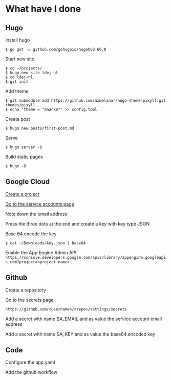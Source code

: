 # What have I done

## Hugo
Install hugo
```shell script
$ go get -u github.com/gohugoio/hugo@v0.66.0
```
Start new site
```shell script
$ cd ~/projects/
$ hugo new site ldej-nl
$ cd ldej-nl
$ git init
```
Add theme
```shell script
$ git submodule add https://github.com/azmelanar/hugo-theme-pixyll.git themes/pixyll
$ echo 'theme = "ananke"' >> config.toml
```
Create post
```shell script
$ hugo new posts/first-post.md
```
Serve
```shell script
$ hugo server -D
```
Build static pages
```shell script
$ hugo -D
```

## Google Cloud

[Create a project](https://console.cloud.google.com/projectcreate)

[Go to the service accounts page](https://console.cloud.google.com/iam-admin/serviceaccounts)

Note down the email address

Press the three dots at the end and create a key with key type JSON

Base 64 encode the key
```shell script
$ cat ~/Downloads/key.json | base64
```

Enable the App Engine Admin API
`https://console.developers.google.com/apis/library/appengine.googleapis.com?project=<project-name>`

## Github

Create a repository

Go to the secrets page

`https://github.com/<username>/<repo>/settings/secrets`

Add a secret with name SA_EMAIL and as value the service account email address

Add a secret with name SA_KEY and as value the base64 encoded key

## Code

Configure the app.yaml

Add the github workflow
